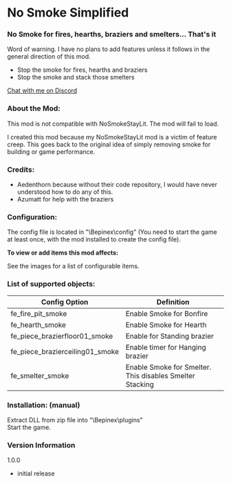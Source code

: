 
# No Smoke Simplified

### No Smoke for fires, hearths, braziers and smelters... That's it

Word of warning. I have no plans to add features unless it follows in the general direction of this mod.

- Stop the smoke for fires, hearths and braziers
- Stop the smoke and stack those smelters

[Chat with me on Discord](https://discord.com/users/TastyChickenLegs#4818)

### About the Mod:
This mod is not compatible with NoSmokeStayLit.  The mod will fail to load.

I created this mod because my NoSmokeStayLit mod is a victim of feature creep.  This goes back to the original idea of 
simply removing smoke for building or game performance.



### Credits:

- Aedenthorn because without their code repository, I would have never understood how to do any of this.
- Azumatt for help with the braziers


### Configuration:

The config file is located in "<GameDirectory>\Bepinex\config" (You need to start the game at least once, with the mod installed to create the config file).

<b>To view or add items this mod affects:  </b>

See the images for a list of configurable items.


### List of supported objects:

|Config Option|Definition
|---|---|
|fe_fire_pit_smoke | Enable Smoke for Bonfire|
|fe_hearth_smoke | Enable Smoke for Hearth|
|fe_piece_brazierfloor01_smoke |Enable for Standing brazier|
|fe_piece_brazierceiling01_smoke |Enable timer for Hanging brazier|
|fe_smelter_smoke |Enable Smoke for Smelter.  This disables Smelter Stacking|


### Installation: (manual)  


Extract DLL from zip file into "<GameDirectory>\Bepinex\plugins"  
Start the game.

### Version Information


1.0.0

- initial release

